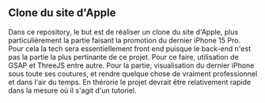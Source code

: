## Clone du site d'Apple

Dans ce repository, le but est de réaliser un clone du site d'Apple, plus particulièrement la partie faisant la promotion du dernier iPhone 15 Pro.
Pour cela la tech sera essentiellement front end puisque le back-end n'est pas la partie la plus pertinante de ce projet. Pour ce faire, utilisation de GSAP et ThreeJS entre autre. Pour la partie, visualisation du dernier iPhone sous toute ses coutures, et rendre quelque chose de vraiment professionnel et dans l'air du temps.
En thérorie le projet devrait être relativement rapide dans la mesure où il s'agit d'un tutoriel.